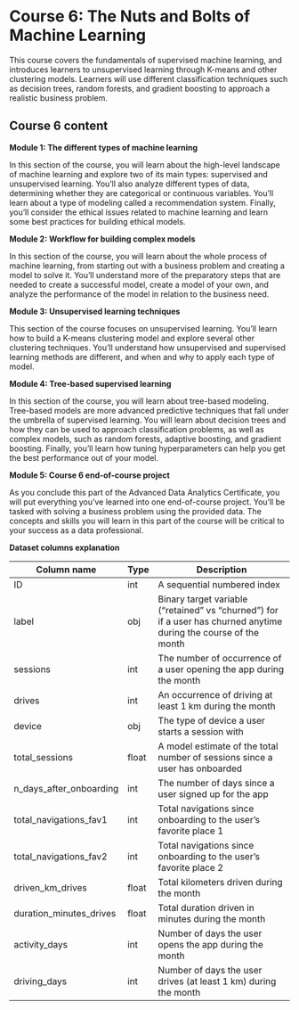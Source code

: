 # Course 6: The Nuts and Bolts of Machine Learning

This course covers the fundamentals of supervised machine learning, and introduces learners to unsupervised learning through K-means and other clustering models. Learners will use different classification techniques such as decision trees, random forests, and gradient boosting to approach a realistic business problem. 

## Course 6 content

**Module 1: The different types of machine learning**

In this section of the course, you will learn about the high-level landscape of machine learning and explore two of its main types: supervised and unsupervised learning. You’ll also analyze different types of data, determining whether they are categorical or continuous variables. You’ll learn about a type of modeling called a recommendation system. Finally, you’ll consider the ethical issues related to machine learning and learn some best practices for building ethical models. 

**Module 2: Workflow for building complex models**

In this section of the course, you will learn about the whole process of machine learning, from starting out with a business problem and creating a model to solve it. You’ll understand more of the preparatory steps that are needed to create a successful model, create a model of your own, and analyze the performance of the model in relation to the business need.

**Module 3: Unsupervised learning techniques**

This section of the course focuses on unsupervised learning. You’ll learn how to build a K-means clustering model and explore several other clustering techniques. You’ll understand how unsupervised and supervised learning methods are different, and when and why to apply each type of model. 

**Module 4: Tree-based supervised learning**

In this section of the course, you will learn about tree-based modeling. Tree-based models are more advanced predictive techniques that fall under the umbrella of supervised learning. You will learn about decision trees and how they can be used to approach classification problems, as well as complex models, such as random forests, adaptive boosting, and gradient boosting. Finally, you’ll learn how tuning hyperparameters can help you get the best performance out of your model. 

**Module 5: Course 6 end-of-course project**

As you conclude this part of the Advanced Data Analytics Certificate, you will put everything you’ve learned into one end-of-course project. You’ll be tasked with solving a business problem using the provided data. The concepts and skills you will learn in this part of the course will be critical to your success as a data professional. 


**Dataset columns explanation**

| Column name            | Type  | Description                                            |
|------------------------|-------|--------------------------------------------------------|
| ID                     | int   | A sequential numbered index                            |
| label                  | obj   | Binary target variable (“retained” vs “churned”) for if a user has churned anytime during the course of the month |
| sessions               | int   | The number of occurrence of a user opening the app during the month |
| drives                 | int   | An occurrence of driving at least 1 km during the month |
| device                 | obj   | The type of device a user starts a session with        |
| total_sessions         | float | A model estimate of the total number of sessions since a user has onboarded |
| n_days_after_onboarding| int   | The number of days since a user signed up for the app  |
| total_navigations_fav1 | int   | Total navigations since onboarding to the user’s favorite place 1 |
| total_navigations_fav2 | int   | Total navigations since onboarding to the user’s favorite place 2 |
| driven_km_drives       | float | Total kilometers driven during the month                |
| duration_minutes_drives| float | Total duration driven in minutes during the month       |
| activity_days          | int   | Number of days the user opens the app during the month |
| driving_days           | int   | Number of days the user drives (at least 1 km) during the month |
